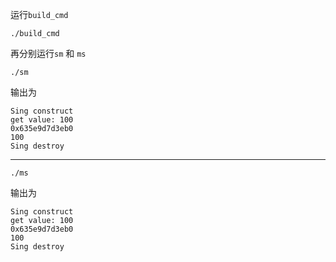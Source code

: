 运行`build_cmd`
```shell
./build_cmd
```
再分别运行`sm` 和 `ms`
```shell
./sm
```
输出为
```shell
Sing construct
get value: 100
0x635e9d7d3eb0
100
Sing destroy
```
---
```shell
./ms
```
输出为
```shell
Sing construct
get value: 100
0x635e9d7d3eb0
100
Sing destroy
```
